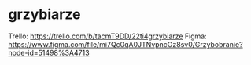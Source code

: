 # grzybiarze

Trello: https://trello.com/b/tacmT9DD/22ti4grzybiarze
Figma: https://www.figma.com/file/mi7Qc0qA0JTNvpncOz8sv0/Grzybobranie?node-id=51498%3A4713
